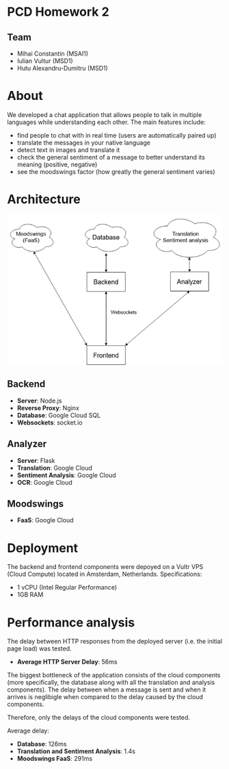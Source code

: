 # PCD Homework 2

## Team
- Mihai Constantin (MSAI1)
- Iulian Vultur (MSD1)
- Hutu Alexandru-Dumitru (MSD1)

# About

We developed a chat application that allows people to talk in multiple languages while understanding each other. The main features include:

- find people to chat with in real time (users are automatically paired up)
- translate the messages in your native language
- detect text in images and translate it
- check the general sentiment of a message to better understand its meaning (positive, negative)
- see the moodswings factor (how greatly the general sentiment varies)

# Architecture

<p align="center">
  <img src="img/architecture.png" alt="architecture">
</p>

## Backend

- **Server**: Node.js
- **Reverse Proxy**: Nginx
- **Database**: Google Cloud SQL
- **Websockets**: socket.io

## Analyzer

- **Server**: Flask
- **Translation**: Google Cloud
- **Sentiment Analysis**: Google Cloud
- **OCR**: Google Cloud

## Moodswings

- **FaaS**: Google Cloud

# Deployment

The backend and frontend components were depoyed on a Vultr VPS (Cloud Compute) located in Amsterdam, Netherlands. Specifications:

- 1 vCPU (Intel Regular Performance)
- 1GB RAM

# Performance analysis

The delay between HTTP responses from the deployed server (i.e. the initial page load) was tested.

- **Average HTTP Server Delay**: 56ms

The biggest bottleneck of the application consists of the cloud components (more specifically, the database along with all the translation and analysis components). The delay between when a message is sent and when it arrives is neglibigle when compared to the delay caused by the cloud components.

Therefore, only the delays of the cloud components were tested.

Average delay:

- **Database**: 126ms
- **Translation and Sentiment Analysis**: 1.4s
- **Moodswings FaaS**: 291ms